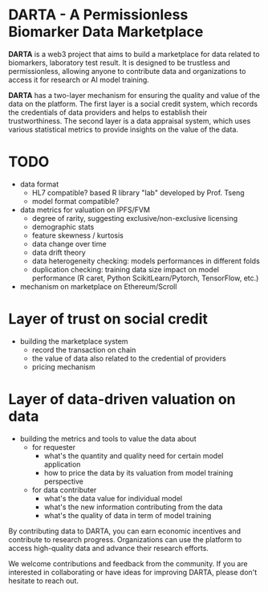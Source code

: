 # DARTA - A Permissionless Biomarker Data Marketplace

**DARTA** is a web3 project that aims to build a marketplace for data related to biomarkers, laboratory test result. It is designed to be trustless and permissionless, allowing anyone to contribute data and organizations to access it for research or AI model training.

**DARTA** has a two-layer mechanism for ensuring the quality and value of the data on the platform. The first layer is a social credit system, which records the credentials of data providers and helps to establish their trustworthiness. The second layer is a data appraisal system, which uses various statistical metrics to provide insights on the value of the data.

# TODO
- data format 
    - HL7 compatible? based R library "lab" developed by Prof. Tseng
    - model format compatible?
- data metrics for valuation on IPFS/FVM
    - degree of rarity, suggesting exclusive/non-exclusive licensing
    - demographic stats
    - feature skewness / kurtosis
    - data change over time
    - data drift theory
    - data heterogeneity checking: models performances in different folds 
    - duplication checking: training data size impact on model performance (R caret, Python ScikitLearn/Pytorch, TensorFlow, etc.)
- mechanism on marketplace on Ethereum/Scroll


# Layer of trust on social credit
- building the marketplace system 
    - record the transaction on chain
    - the value of data also related to the credential of providers
    - pricing mechanism 

# Layer of data-driven valuation on data
- building the metrics and tools to value the data about
    - for requester
        - what's the quantity and quality need for certain model application
        - how to price the data by its valuation from model training perspective
    - for data contributer
        - what's the data value for individual model
        - what's the new information contributing from the data
        - what's the quality of data in term of model training



By contributing data to DARTA, you can earn economic incentives and contribute to research progress. Organizations can use the platform to access high-quality data and advance their research efforts.

We welcome contributions and feedback from the community. If you are interested in collaborating or have ideas for improving DARTA, please don't hesitate to reach out.
